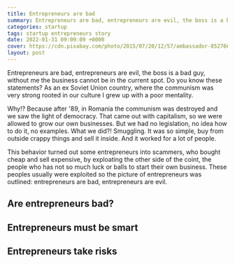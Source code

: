 ```yaml
---
title: Entrepreneurs are bad
summary: Entrepreneurs are bad, entrepreneurs are evil, the boss is a bad guy, without me the business cannot be in the current spot. Do you know these statements?
categories: startup
tags: startup entrepreneurs story
date: 2022-01-31 09:09:09 +0000
cover: https://cdn.pixabay.com/photo/2015/07/20/12/57/ambassador-852766_1280.jpg
layout: post
---
```


Entrepreneurs are bad, entrepreneurs are evil, the boss is a bad guy, without me the business cannot be in the current spot. Do you know these statements? As an ex Soviet Union country, where the communism was very strong rooted in our culture I grew up with a poor mentality. 

Why!? Because after '89, in Romania the communism was destroyed and we saw the light of democracy. That came out with capitalism, so we were allowed to grow our own businesses. But we had no legislation, no idea how to do it, no examples. What we did?! Smuggling. It was so simple, buy from outside crappy things and sell it inside. And it worked for a lot of people.

This behavior turned out some entrepreneurs into scammers, who bought cheap and sell expensive, by exploating the other side of the coint, the people who has not so much luck or balls to start their own business. These peoples usually were exploited so the picture of entrepreneurs was outlined: entrepreneurs are bad, entrepreneurs are evil.

## Are entrepreneurs bad?

## Entrepreneurs must be smart

## Entrepreneurs take risks